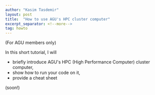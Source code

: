 ```yaml
---
author: "Kasim Tasdemir"
layout: post
title:  "How to use AGU's HPC cluster computer"
excerpt_separator: <!--more-->
tag: howto
---
```

(For AGU members only)

In this short tutorial, I will 
* briefly introduce AGU's HPC (High Performance Computer) cluster computer,
* show how to run your code on it,
* provide a cheat sheet

<!--more-->

(soon!)
